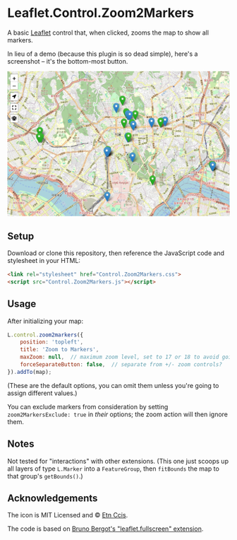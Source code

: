 # Leaflet.Control.Zoom2Markers

A basic [Leaflet](https://leafletjs.com) control that, when clicked, zooms the map to show all markers.

In lieu of a demo (because this plugin is so dead simple), here's a screenshot – it's the bottom-most button.

![](screenshot.jpg)

## Setup

Download or clone this repository, then reference the JavaScript code and stylesheet in your HTML:

```html
<link rel="stylesheet" href="Control.Zoom2Markers.css">
<script src="Control.Zoom2Markers.js"></script>
```


## Usage

After initializing your map:

```js
L.control.zoom2markers({
    position: 'topleft',
    title: 'Zoom to Markers',
    maxZoom: null,  // maximum zoom level, set to 17 or 18 to avoid going in too close when there's only one marker
    forceSeparateButton: false,  // separate from +/- zoom controls?
}).addTo(map);
```

(These are the default options, you can omit them unless you're going to assign different values.)

You can exclude markers from consideration by setting `zoom2MarkersExclude: true` in *their* options; the zoom action will then ignore them.


## Notes

Not tested for "interactions" with other extensions. (This one just scoops up all layers of type `L.Marker` into a `FeatureGroup`, then `fitBounds` the map to that group's `getBounds()`.)


## Acknowledgements

The icon is MIT Licensed and © [Etn Ccis](https://github.com/etn-ccis/blui-icons?ref=svgrepo.com).

The code is based on [Bruno Bergot's "leaflet.fullscreen" extension](https://github.com/brunob/leaflet.fullscreen).
